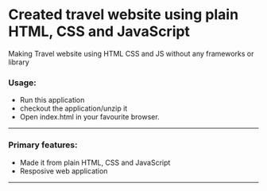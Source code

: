 # Created travel website using plain HTML, CSS and JavaScript

Making Travel website using HTML CSS and JS without any frameworks or library

<a name="usage"></a>
### Usage:

* Run this application
* checkout the application/unzip it
* Open index.html in your favourite browser.
------------------------------------------------------------------------------
<a name="primary-feature"></a>
### Primary features:

* Made it from plain HTML, CSS and JavaScript
* Resposive web application
------------------------------------------------------------------------------